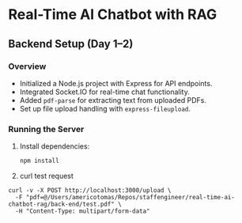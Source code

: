 # Real-Time AI Chatbot with RAG

## Backend Setup (Day 1–2)

### Overview

- Initialized a Node.js project with Express for API endpoints.
- Integrated Socket.IO for real-time chat functionality.
- Added `pdf-parse` for extracting text from uploaded PDFs.
- Set up file upload handling with `express-fileupload`.

### Running the Server

1. Install dependencies:

   ```bash
   npm install
   ```

2. curl test request

```
curl -v -X POST http://localhost:3000/upload \
  -F "pdf=@/Users/americotomas/Repos/staffengineer/real-time-ai-chatbot-rag/back-end/test.pdf" \
  -H "Content-Type: multipart/form-data"
```
